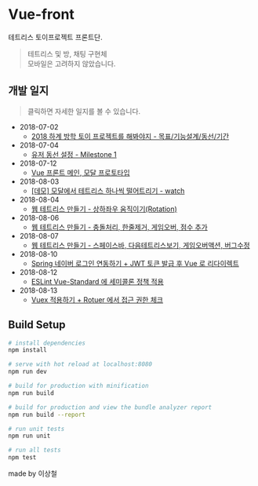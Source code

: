 # Vue-front
테트리스 토이프로젝트 프론트단.
> 테트리스 및 방, 채팅 구현체 <br/>
> 모바일은 고려하지 않았습니다.

## 개발 일지
> 클릭하면 자세한 일지를 볼 수 있습니다.
- 2018-07-02
  - [2018 하계 방학 토이 프로젝트를 해봐야지 - 목표/기능설계/동선/기간](http://1ilsang.blog.me/221310669991)
- 2018-07-04
  - [유저 동선 설정 - Milestone 1](http://1ilsang.blog.me/221312070329)
- 2018-07-12
  - [Vue 프론트 메인, 모달 프로토타입](http://1ilsang.blog.me/221317762059)
- 2018-08-03
  - [[데모] 모달에서 테트리스 하나씩 떨어트리기 - watch](http://1ilsang.blog.me/221332263103)
- 2018-08-04
  - [웹 테트리스 만들기 - 상하좌우 움직이기(Rotation)](http://1ilsang.blog.me/221332633495)
- 2018-08-06
  - [웹 테트리스 만들기 - 충돌처리, 한줄제거, 게임오버, 점수 추가](http://1ilsang.blog.me/221333706118)
- 2018-08-07
  - [웹 테트리스 만들기 - 스페이스바, 다음테트리스보기, 게임오버액션, 버그수정](http://1ilsang.blog.me/221334633665)
- 2018-08-10
  - [Spring 네이버 로그인 연동하기 + JWT 토큰 발급 후 Vue 로 리다이렉트](http://1ilsang.blog.me/221336542296)
- 2018-08-12
  - [ESLint Vue-Standard 에 세미콜론 정책 적용](http://1ilsang.blog.me/221337351543)
- 2018-08-13
  - [Vuex 적용하기 + Rotuer 에서 접근 권한 체크](http://1ilsang.blog.me/221338087396)

## Build Setup

``` bash
# install dependencies
npm install

# serve with hot reload at localhost:8080
npm run dev

# build for production with minification
npm run build

# build for production and view the bundle analyzer report
npm run build --report

# run unit tests
npm run unit

# run all tests
npm test
```

made by 이상철
